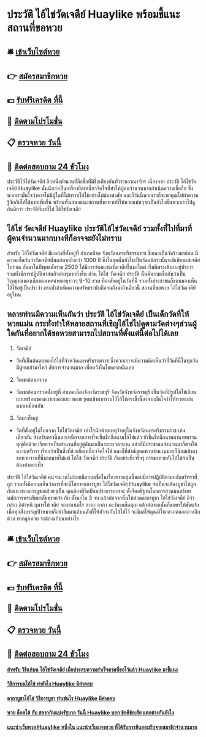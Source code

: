# ประวัติ ไอ้ไข่วัดเจดีย์ Huaylike พร้อมชี้แนะสถานที่ขอหวย

## 🛎 [เข้าเว็บไซต์หวย](https://bit.ly/3Ln40XR)
## 👉 [สมัครสมาชิกหวย](https://bit.ly/3Ln40XR)
## 💵 [รับฟรีเครดิต ที่นี้](https://bit.ly/3UjX4yw)
## 👑 [ติดตามโปรโมชั่น](https://bit.ly/3UjX4yw)
## 📋 [ตรวจหวย วันนี้](https://bit.ly/3UjX4yw)
## 📱 [ติดต่อสอบถาม 24 ชัวโมง](https://bit.ly/3UjX4yw)

ประวัติไอ้ไข่วัดเจดีย์ อีกหนึ่งต่ำนานที่ลือชื่อที่มีชื่อเสียงกันทั่วราชอาณาจักร เนื่องจาก ประวัติ ไอ้ไข่วัดเจดีย์ Huaylike นั้นนับว่าเป็นเครื่องยึดเหนี่ยวจิตใจที่ทำให้ผู้คนจำนวนมากกำเนิดความเชื่อถือ ซึ่งพวกเรามั่นใจว่าอาจไม่มีผู้ใดที่ไม่ทราบไอ้ไข้อย่างไม่ต้องสงสัย และก็วันนี้พวกเราก็จะพาคุณไปทำความรู้จักกับไอ้ไข่มากเพิ่มขึ้น พร้อมทั้งเสนอแนะสถานที่ขอหวยที่ให้หวยแม่นๆจะเป็นยังไงนั้นพวกเราไปดูกันดีกว่า
ประวัติที่มาที่ไป ไอ้ไข่วัดเจดีย์

## ไอ้ไข่ วัดเจดีย์ Huaylike ประวัติไอ้ไข่วัดเจดีย์ รวมทั้งที่ไปที่มาที่ผู้คนจำนวนมากบางทีก็อาจจะยังไม่ทราบ
สำหรับ ไอ้ไข่วัดเจดีย์ มีแหล่งที่ตั้งอยู่ที่ อำเภอสิชล จังหวัดนครศรีธรรมราช ซึ่งเคยเป็นวัดร้างมาก่อน มีความเชื่อกันว่าวัดเจดีย์นั้นแก่มากยิ่งกว่า 1000 ปี ซึ่งในยุคนั้นยังไม่เป็นวัดแม้กระนั้นจะมีเพียงแต่เจดีย์โบราณ ถัดมาในปีพุทธศักราช 2500 ได้มีการซ่อมแซมวัดเจดีย์ขึ้นมาใหม่ เริ่มมีพระเข้ามาอยู่ประจำ รวมทั้งมีการปฎิบัติศาสนกิจต่างๆมากยิ่งขึ้น ส่วน ไอ้ไข่ วัดเจดีย์ ประวัติ นั้นมีความเชื่อกันว่าเป็นวิญญาณของเด็กของเพศชายอายุราวๆ 9-10 ขวบ ที่อาศัยอยู่ในวัดที่นี้ รวมทั้งประชาชนก็ชอบมองเห็นไอ้ไข้อยู่เป็นประจำ กระทั่งกำเนิดความศรัทธรานับถือจนถึงมาถึงเดี๋ยวนี้
สถานที่ขอหวย ไอ้ไข่วัดเจดีย์ อยู่ไหน

## หลายท่านมีความเห็นกันว่า ประวัติ ไอ้ไข่วัดเจดีย์ เป็นเด็กวัดที่ให้หวยแม่น กระทั่งทำให้หลายสถานที่เชิญไอ้ไข่ไปดูตามวัดต่างๆส่วนผู้ใดกันที่อยากได้ขอหวยสามารถไปสถานที่ตั้งแต่นี้ต่อไปได้เลย
1. วัดเจดีย์
- วัดที่เป็นต้นตอของไอ้ไข่ที่จังหวัดนครศรีธรรมราช ซึ่งพวกเราจะมีความคิดเห็นว่าที่วัดที่นี้ในทุกวันมีผู้คนเข้ามาไหว้ สักการจำนวนมาก เพื่อหวังในโชคลาภนั่นเอง
2. วัดเขาก้อนกรวด
- วัดเขาก้อนกรวดตั้งอยู่ที่ อำเภอเมืองจังหวัดราชบุรี จังหวัดจังหวัดราชบุรี เป็นวัดที่มีรูปไอ้ไข่เลียนแบบพร้อมของถวายเยอะแยะ หลายๆคนเข้ามากราบไว้ไอ้ไข่ตรงนี้เนื่องจากมั่นใจว่าให้หวยแม่นมากเหมือนกัน
3. วัดบางใหญ่
- วัดที่ตั้งอยู่ไม่ไกลจาก ไอ้ไข่วัดเจดีย์ เท่าไรนักด้วยเหตุว่าอยู่ในจังหวัดนครศรีธรรมราช เช่นเดียวกัน สำหรับตรงนี้นอกเหนือจากการที่จะขึ้นชื่อลือนามไอ้ไข่แล้ว ยังขึ้นชื่อลือนามตานายพรานบุญอีกด้วย เรียกว่าเป็นตำนานที่อยู่คู่กันมาเป็นระยะเวลานาน แล้วก็มีประชาชนจำนวนมาก็ต่างให้ความศรัทรา เรียกว่าเป็นสิ่งที่ช่วยยึดเหนี่ยวจิตใจได้ และก็ที่สำคัญคอหวยจำนวนมากก็นิยมเข้ามาขอหวยจากที่นี่มากมายไม่แพ้ ไอ้ไข่ วัดเจดีย์ ประวัติ กันอย่างยิ่งจริงๆ
การขอหวยกับไอ้ไข่จำเป็นต้องทำอย่างไร

ประวัติ ไอ้ไข่วัดเจดีย์ คนจำนวนไม่น้อยมีความเชื่อในเรื่องราวกลุ่มนี้ชอบมีการปฎิบัติตามหลักศรัทราที่ถูก รวมทั้งมีความเห็นว่าการที่จะมีโชคจากการบูชา ไอ้ไข่วัดเจดีย์ Huaylike จำเป็นจะต้องบูชาให้ถูกกับแนวทางการบูชากล้วยๆเป็น คุณต้องมีจิตป้อมปราการอาจจะ ตั้งจิตอธิฐานโดยการสวดมนตร์บทนมัสการพระสัมมาสัมพุทธเจ้า กับ ตั้งนะโม 3 จบ แล้วต่อจากนั้นให้สวดคาถาบูชา ไอ้ไข่วัดเจดีย์ อิว่ากล่าว อิตำหนิ กุมารไข่เจดีย์ จะมะหาเถโร ลาภะ ลาภา ภะวันเหม็นตุเม แล้วต่อจากนั้นก็ขอพรให้ชัดแจ้ง เมื่อทุกสิ่งบรรลุเป้าหมายก็อย่าลืมมาแก้บนดังที่ให้สัจจะกับไอ้ไข่ไว้ จะมีผลให้คุณมีโชคลาภตลอดกาลอีกด้วย
หากถูกหวย จะต้องแก้บนอย่างไร

## 🛎 [เข้าเว็บไซต์หวย](https://bit.ly/3Ln40XR)
## 👉 [สมัครสมาชิกหวย](https://bit.ly/3Ln40XR)
## 💵 [รับฟรีเครดิต ที่นี้](https://bit.ly/3UjX4yw)
## 👑 [ติดตามโปรโมชั่น](https://bit.ly/3UjX4yw)
## 📋 [ตรวจหวย วันนี้](https://bit.ly/3UjX4yw)
## 📱 [ติดต่อสอบถาม 24 ชัวโมง](https://bit.ly/3UjX4yw)

#### [สำหรับ วิธีแก้บน ไอ้ไข่วัดเจดีย์ เมื่อประสบความสำเร็จตามที่ขอไว้แล้ว Huaylike มาชี้แนะ](https://atom.io/themes/สำหรับ%20วิธีแก้บน%20ไอ้ไข่วัดเจดีย์%20เมื่อประสบความสำเร็จตามที่ขอไว้แล้ว%20Huaylike%20มาชี้แนะ)
#### [วิธีการบนไอ้ไข่ ทำยังไง Huaylike มีคำตอบ](https://atom.io/themes/วิธีการบนไอ้ไข่%20ทำยังไง%20Huaylike%20มีคำตอบ)
#### [คาถาบูชาไอ้ไข่ วิธีการบูชา ทำเช่นไร Huaylike มีคำตอบ](https://atom.io/themes/คาถาบูชาไอ้ไข่%20วิธีการบูชา%20ทำเช่นไร%20Huaylike%20มีคำตอบ)
#### [หวย ล็อตโต้ กับ สลากกินแบ่งรัฐบาล วันนี้ Huaylike บอก ข้อดีข้อเสีย แตกต่างกันยังไง](https://atom.io/themes/หวย%20ล็อตโต้%20กับ%20สลากกินแบ่งรัฐบาล%20วันนี้%20Huaylike%20บอก%20ข้อดีข้อเสีย%20แตกต่างกันยังไง)
#### [แนะนำเว็บหวย Huaylike หนึ่งใน แนะนำเว็บแทงหวย ที่ได้รับการยินยอมรับจากสมาชิกจำนวนมาก](https://atom.io/themes/แนะนำเว็บหวย%20Huaylike%20หนึ่งใน%20แนะนำเว็บแทงหวย%20ที่ได้รับการยินยอมรับจากสมาชิกจำนวนมาก)